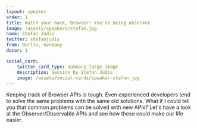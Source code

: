 ```yaml
---
layout: speaker
order: 1
title: Watch your back, Browser! You're being observer
image: /assets/speakers/stefan.jpg
name: Stefan Judis
twitter: stefanjudis
from: Berlin, Germany
decor: 1

social_card:
    twitter_card_type: summary_large_image
    description: Session by Stefan Judis
    image: /assets/social-cards/speaker-stefan.jpg
---
```


Keeping track of Browser APIs is tough. Even experienced developers tend to solve the same problems with the same old solutions. What if I could tell you that common problems can be solved with new APIs? Let's have a look at the Observer/Observable APIs and see how these could make our life easier.